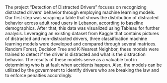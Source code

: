The project “Detection of Distracted Drivers” focuses on recognizing distracted 
drivers’ behavior through employing machine learning models. Our first step was 
scraping a table that shows the distribution of distracted behavior across adult road 
users in Lebanon, according to baseline demographics. After that, this data was 
visualized using Tableau for further analysis. 
Leveraging an existing dataset from Kaggle that contains pictures of distracted and 
non-distracted drivers, three classification machine learning models were developed 
and compared through several matrices. Random Forest, Decision Tree and K-Nearest 
Neighbor, these models were trained to detect if the driver is distracted and what is the 
distraction behavior. 
The results of these models serve as a valuable tool in determining who is at fault when 
accidents happen. Also, the models can be utilized by the government to identify 
drivers who are breaking the law and to enforce penalties accordingly. 
